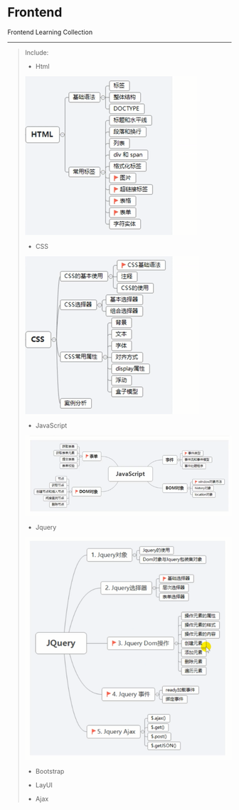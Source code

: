 # Frontend
Frontend Learning Collection

<hr>

>Include:
>+ Html
>
> ![](Media/html.png)
>
>+ CSS
>
> ![](Media/css.png)
>
>+ JavaScript
>
>![](Media/js.png)
>
>+ Jquery
>
>  ![](Media/Jquery.png)
>
>+ Bootstrap
>
>+ LayUI
>
>+ Ajax
